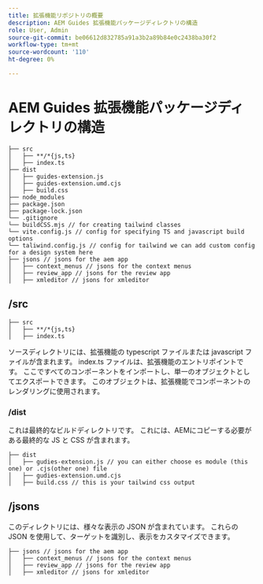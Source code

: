 ```yaml
---
title: 拡張機能リポジトリの概要
description: AEM Guides 拡張機能パッケージディレクトリの構造
role: User, Admin
source-git-commit: be06612d832785a91a3b2a89b84e0c2438ba30f2
workflow-type: tm+mt
source-wordcount: '110'
ht-degree: 0%

---
```



# AEM Guides 拡張機能パッケージディレクトリの構造

```text
├── src
│   ├── **/*{js,ts}
│   ├── index.ts
├── dist
│   ├── guides-extension.js
│   ├── guides-extension.umd.cjs
│   ├── build.css
├── node_modules
├── package.json
├── package-lock.json 
└── .gitignore
└── buildCSS.mjs // for creating tailwind classes
└── vite.config.js // config for specifying TS and javascript build options
└── taliwind.config.js // config for tailwind we can add custom config for a design system here
├── jsons // jsons for the aem app
│   ├── context_menus // jsons for the context menus
│   ├── review_app // jsons for the review app
│   ├── xmleditor // jsons for xmleditor
```

## /src

```text
├── src
│   ├── **/*{js,ts}
│   ├── index.ts
```

ソースディレクトリには、拡張機能の typescript ファイルまたは javascript ファイルが含まれます。 index.ts ファイルは、拡張機能のエントリポイントです。 ここですべてのコンポーネントをインポートし、単一のオブジェクトとしてエクスポートできます。 このオブジェクトは、拡張機能でコンポーネントのレンダリングに使用されます。

### /dist

これは最終的なビルドディレクトリです。 これには、AEMにコピーする必要がある最終的な JS と CSS が含まれます。

```test
├── dist
│   ├── gudies-extension.js // you can either choose es module (this one) or .cjs(other one) file
│   ├── gudies-extension.umd.cjs
│   ├── build.css // this is your tailwind css output
```

## /jsons

このディレクトリには、様々な表示の JSON が含まれています。 これらの JSON を使用して、ターゲットを識別し、表示をカスタマイズできます。

```text
├── jsons // jsons for the aem app
│   ├── context_menus // jsons for the context menus
│   ├── review_app // jsons for the review app
│   ├── xmleditor // jsons for xmleditor
```
